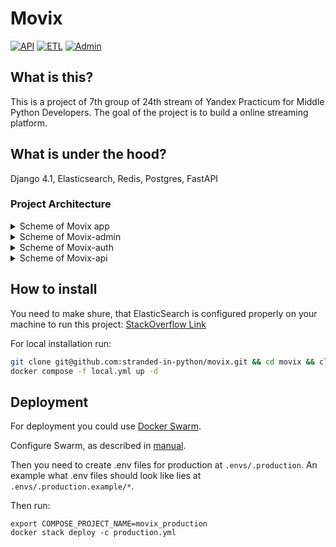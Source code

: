 # Movix

[![API](https://github.com/stranded-in-python/movix-api/actions/workflows/ci.yml/badge.svg)](https://github.com/stranded-in-python/movix-api/actions/workflows/ci.yml)
[![ETL](https://github.com/stranded-in-python/movix-etl/actions/workflows/ci.yml/badge.svg)](https://github.com/stranded-in-python/movix-etl/actions/workflows/ci.yml)
[![Admin](https://github.com/stranded-in-python/movix-admin/actions/workflows/ci.yml/badge.svg)](https://github.com/stranded-in-python/movix-admin/actions/workflows/ci.yml)

## What is this?

This is a project of 7th group of 24th stream of Yandex Practicum for Middle Python Developers. The goal of the project is to build a online streaming platform.

## What is under the hood?

Django 4.1, Elasticsearch, Redis, Postgres, FastAPI

### Project Architecture

<details>
<summary>Scheme of Movix app</summary>
![movix-as-is](https://github.com/stranded-in-python/movix/media/movix-as-is.png)
</details>

<details>
<summary>Scheme of Movix-admin</summary>
![movix-as-is](https://github.com/stranded-in-python/movix/media/movix-admin.png)
</details>

<details>
<summary>Scheme of Movix-auth</summary>
![movix-as-is](https://github.com/stranded-in-python/movix/media/movix-auth.png)
</details>

<details>
<summary>Scheme of Movix-api</summary>
![movix-as-is](https://github.com/stranded-in-python/movix/media/movix-api.png)
</details>

## How to install

You need to make shure, that ElasticSearch is configured properly on your machine to run this project: [StackOverflow Link](https://stackoverflow.com/questions/51445846/elasticsearch-max-virtual-memory-areas-vm-max-map-count-65530-is-too-low-inc)

For local installation run:

```bash
git clone git@github.com:stranded-in-python/movix.git && cd movix && clone_and_fetch
docker compose -f local.yml up -d
```

## Deployment

For deployment you could use [Docker Swarm](https://docs.docker.com/engine/swarm/).

Configure Swarm, as described in [manual](https://dockerswarm.rocks/).

Then you need to create .env files for production at `.envs/.production`.
An example what .env files should look like lies at `.envs/.production.example/*`.

Then run:

```
export COMPOSE_PROJECT_NAME=movix_production
docker stack deploy -c production.yml
```
